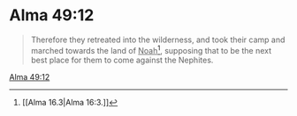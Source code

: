 # Alma 49:12

> Therefore they retreated into the wilderness, and took their camp and marched towards the land of <u>Noah</u>[^a], supposing that to be the next best place for them to come against the Nephites.

[Alma 49:12](https://www.churchofjesuschrist.org/study/scriptures/bofm/alma/49?lang=eng&id=p12#p12)


[^a]: [[Alma 16.3|Alma 16:3.]]
